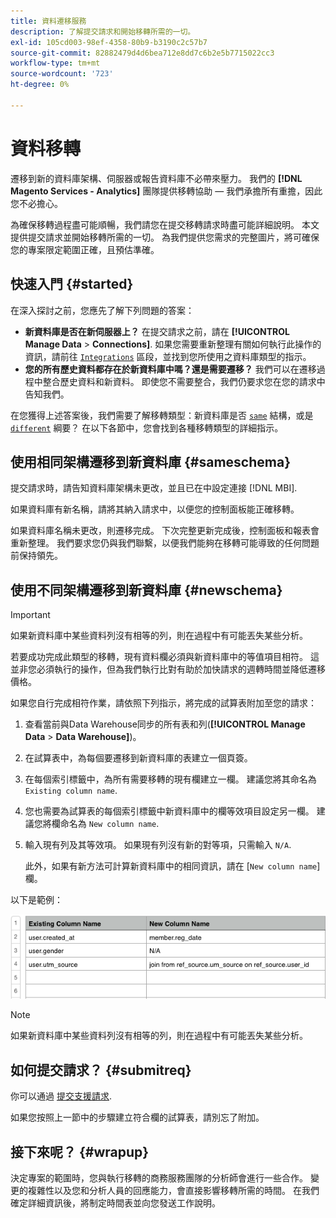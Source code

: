 ```yaml
---
title: 資料遷移服務
description: 了解提交請求和開始移轉所需的一切。
exl-id: 105cd003-98ef-4358-80b9-b3190c2c57b7
source-git-commit: 82882479d4d6bea712e8dd7c6b2e5b7715022cc3
workflow-type: tm+mt
source-wordcount: '723'
ht-degree: 0%

---
```


# 資料移轉

遷移到新的資料庫架構、伺服器或報告資料庫不必帶來壓力。 我們的 **[!DNL Magento Services - Analytics]** 團隊提供移轉協助 — 我們承擔所有重擔，因此您不必擔心。

為確保移轉過程盡可能順暢，我們請您在提交移轉請求時盡可能詳細說明。 本文提供提交請求並開始移轉所需的一切。 為我們提供您需求的完整圖片，將可確保您的專案限定範圍正確，且預估準確。

## 快速入門 {#started}

在深入探討之前，您應先了解下列問題的答案：

* **新資料庫是否在新伺服器上？** 在提交請求之前，請在 **[!UICONTROL Manage Data** > **Connections]**. 如果您需要重新整理有關如何執行此操作的資訊，請前往 [`Integrations`](../integrations/integrations.md) 區段，並找到您所使用之資料庫類型的指示。
* **您的所有歷史資料都存在於新資料庫中嗎？還是需要遷移？** 我們可以在遷移過程中整合歷史資料和新資料。 即使您不需要整合，我們仍要求您在您的請求中告知我們。

在您獲得上述答案後，我們需要了解移轉類型：新資料庫是否 [`same`](#sameschema) 結構，或是 [`different`](#newschema) 綱要？ 在以下各節中，您會找到各種移轉類型的詳細指示。

## 使用相同架構遷移到新資料庫 {#sameschema}

提交請求時，請告知資料庫架構未更改，並且已在中設定連接 [!DNL MBI].

如果資料庫有新名稱，請將其納入請求中，以便您的控制面板能正確移轉。

如果資料庫名稱未更改，則遷移完成。 下次完整更新完成後，控制面板和報表會重新整理。 我們要求您仍與我們聯繫，以便我們能夠在移轉可能導致的任何問題前保持領先。

## 使用不同架構遷移到新資料庫 {#newschema}

>[!IMPORTANT]
>
>如果新資料庫中某些資料列沒有相等的列，則在過程中有可能丟失某些分析。

若要成功完成此類型的移轉，現有資料欄必須與新資料庫中的等值項目相符。 這並非您必須執行的操作，但為我們執行比對有助於加快請求的週轉時間並降低遷移價格。

如果您自行完成相符作業，請依照下列指示，將完成的試算表附加至您的請求：

1. 查看當前與Data Warehouse同步的所有表和列(**[!UICONTROL Manage Data** > **Data Warehouse]**)。
1. 在試算表中，為每個要遷移到新資料庫的表建立一個頁簽。
1. 在每個索引標籤中，為所有需要移轉的現有欄建立一欄。 建議您將其命名為 `Existing column name`.
1. 您也需要為試算表的每個索引標籤中新資料庫中的欄等效項目設定另一欄。 建議您將欄命名為 `New column name`.
1. 輸入現有列及其等效項。 如果現有列沒有新的對等項，只需輸入 `N/A`.

   此外，如果有新方法可計算新資料庫中的相同資訊，請在 [`New column name`] 欄。

以下是範例：

![](../../../assets/Migration_Spreadsheet.png)

>[!NOTE]
>
>如果新資料庫中某些資料列沒有相等的列，則在過程中有可能丟失某些分析。

## 如何提交請求？ {#submitreq}

你可以通過 [提交支援請求](../../../guide-overview.md).

如果您按照上一節中的步驟建立符合欄的試算表，請別忘了附加。

## 接下來呢？ {#wrapup}

決定專案的範圍時，您與執行移轉的商務服務團隊的分析師會進行一些合作。 變更的複雜性以及您和分析人員的回應能力，會直接影響移轉所需的時間。 在我們確定詳細資訊後，將制定時間表並向您發送工作說明。
